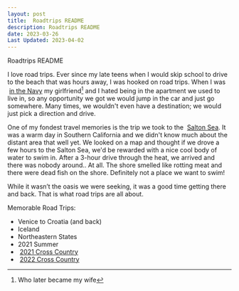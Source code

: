 ```yaml
---
layout: post
title:  Roadtrips README
description: Roadtrips README
date: 2023-03-26
Last Updated: 2023-04-02
---
```

Roadtrips README

I love road trips.  Ever since my late teens when I would skip school to drive to the beach that was hours away, I was hooked on road trips.  When I was &nbsp;<a href="/life/in-the-navy/" class="hvr-wobble-skew">in the Navy</a> my girlfriend[^1] and I hated being in the apartment we used to live in, so any opportunity we got we would jump in the car and just go somewhere.  Many times, we wouldn't even have a destination; we would just pick a direction and drive.

One of my fondest travel memories is the trip we took to the &nbsp;<a href="https://en.wikipedia.org/wiki/Salton_Sea" class="hvr-wobble-skew">Salton Sea</a>.  It was a warm day in Southern California and we didn't know much about the distant area that well yet.  We looked on a map and thought if we drove a few hours to the Salton Sea, we'd be rewarded with a nice cool body of water to swim in.  After a 3-hour drive through the heat, we arrived and there was nobody around.. At all. The shore smelled like rotting meat and there were dead fish on the shore.  Definitely not a place we want to swim!

While it wasn’t the oasis we were seeking, it was a good time getting there and back.  That is what road trips are all about.

Memorable Road Trips:

* Venice to Croatia (and back)  
* Iceland  
* Northeastern States  
* 2021 Summer
* &nbsp;<a href="2021-cross-country/" class="hvr-wobble-skew">2021 Cross Country</a>  
* &nbsp;<a href="2022-cross-country/" class="hvr-wobble-skew">2022 Cross Country</a>  


[^1]: Who later became my wife
